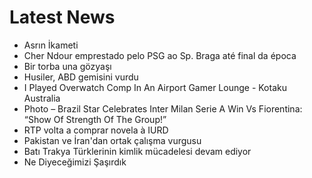 # Latest News
-  Asrın İkameti
-  Cher Ndour emprestado pelo PSG ao Sp. Braga até final da época
-  Bir torba una gözyaşı
-  Husiler, ABD gemisini vurdu
-  I Played Overwatch Comp In An Airport Gamer Lounge - Kotaku Australia
-  Photo – Brazil Star Celebrates Inter Milan Serie A Win Vs Fiorentina: “Show Of Strength Of The Group!”
-  RTP volta a comprar novela à IURD
-  Pakistan ve İran'dan ortak çalışma vurgusu
-  Batı Trakya Türklerinin kimlik mücadelesi devam ediyor
-  Ne Diyeceğimizi Şaşırdık

